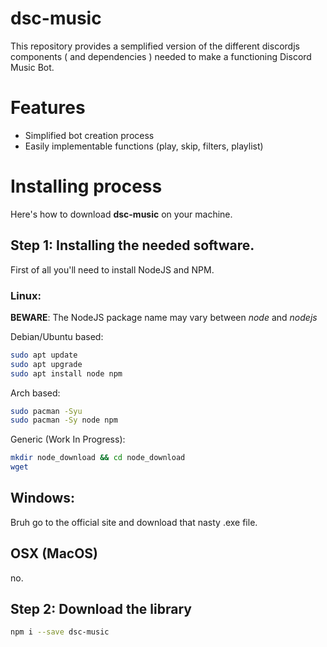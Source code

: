 # dsc-music
 
This repository provides a semplified version of the different discordjs components ( and dependencies ) needed to make a functioning Discord Music Bot.

# Features

- Simplified bot creation process
- Easily implementable functions (play, skip, filters, playlist)

# Installing process

Here's how to download **dsc-music** on your machine.

## Step 1: Installing the needed software.

First of all you'll need to install NodeJS and NPM.
### Linux:

**BEWARE**: The NodeJS package name may vary between *node* and *nodejs*

Debian/Ubuntu based:

```bash
sudo apt update
sudo apt upgrade
sudo apt install node npm
```

Arch based:

```bash
sudo pacman -Syu
sudo pacman -Sy node npm
```

Generic (Work In Progress):

```bash
mkdir node_download && cd node_download
wget 
```

## Windows:

Bruh go to the official site and download that nasty .exe file.

## OSX (MacOS)

no.

## Step 2: Download the library

```bash
npm i --save dsc-music
```